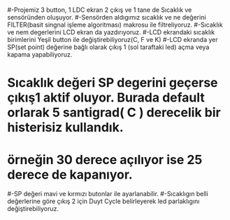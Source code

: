 # 
#-Projemiz 3 button, 1 LDC ekran 2 çıkış ve 1 tane de Sıcaklık ve sensöründen oluşuyor.
#-Sensörden aldıgımız sıcaklık ve ne değerini FILTER(basit singnal işleme algoritması) makrosu ile filtreliyoruz.
#-Sıcaklık ve nem degerlerini LCD ekran da yazdırıyoruz.
#-LCD ekrandaki sıcaklık birimlerini Yeşil button ile değiştirebiliyoruz(C, F ve K)
#-LCD ekranda yer SP(set point) değerine bağlı olarak çıkış 1 (sol taraftaki led) açma veya kapama yapabiliyoruz.
# Sıcaklık değeri SP degerini geçerse çıkış1 aktif oluyor. Burada default orlarak 5 santigrad( C ) derecelik bir histerisiz kullandık. 
# örneğin 30 derece açılıyor ise 25 derece de kapanıyor.
#-SP değeri mavi ve kırmızı butonlar ile ayarlanabilir.
#-Sıcaklıgın belli değerlerine göre çıkış 2 için Duyt Cycle belirleyerek led parlaklıgını değiştirebiliyoruz.
